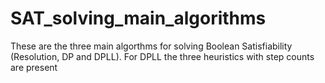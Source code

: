 # SAT_solving_main_algorithms
These are the three main algorthms for solving Boolean Satisfiability (Resolution, DP and DPLL). For DPLL the three heuristics with step counts are present
